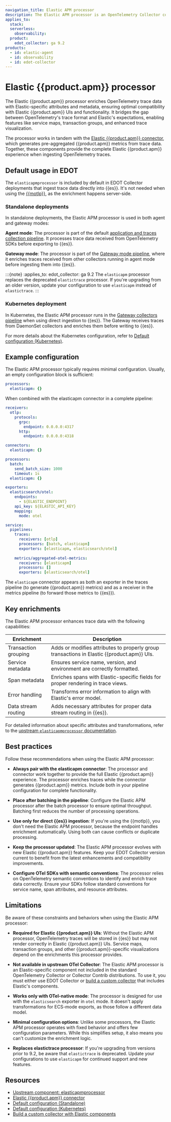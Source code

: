 ```yaml
---
navigation_title: Elastic APM processor
description: The Elastic APM processor is an OpenTelemetry Collector component that enriches OTel data for optimal use with Elastic APM.
applies_to:
  stack:
  serverless:
    observability:
  product:
    edot_collector: ga 9.2
products:
  - id: elastic-agent
  - id: observability
  - id: edot-collector
---
```


# Elastic {{product.apm}} processor

The Elastic {{product.apm}} processor enriches OpenTelemetry trace data with Elastic-specific attributes and metadata, ensuring optimal compatibility with Elastic {{product.apm}} UIs and functionality. It bridges the gap between OpenTelemetry's trace format and Elastic's expectations, enabling features like service maps, transaction groups, and enhanced trace visualization.

The processor works in tandem with the [Elastic {{product.apm}} connector](https://github.com/elastic/opentelemetry-collector-components/tree/main/connector/elasticapmconnector), which generates pre-aggregated {{product.apm}} metrics from trace data. Together, these components provide the complete Elastic {{product.apm}} experience when ingesting OpenTelemetry traces.

## Default usage in EDOT

The `elasticapmprocessor` is included by default in EDOT Collector deployments that ingest trace data directly into {{es}}. It's not needed when using the [{{motlp}}](opentelemetry://reference/motlp.md), as the enrichment happens server-side.

### Standalone deployments

In standalone deployments, the Elastic APM processor is used in both agent and gateway modes:

**Agent mode**: The processor is part of the default [application and traces collection pipeline](../config/default-config-standalone.md#application-and-traces-collection-pipeline). It processes trace data received from OpenTelemetry SDKs before exporting to {{es}}.

**Gateway mode**: The processor is part of the [Gateway mode pipeline](../config/default-config-standalone.md#gateway-mode), where it enriches traces received from other collectors running in agent mode before ingesting them into {{es}}.

:::{note}
:applies_to: edot_collector: ga 9.2
The `elasticapm` processor replaces the deprecated `elastictrace` processor. If you're upgrading from an older version, update your configuration to use `elasticapm` instead of `elastictrace`.
:::

### Kubernetes deployment

In Kubernetes, the Elastic APM processor runs in the [Gateway collectors pipeline](../config/default-config-k8s.md#gateway-collectors-pipeline) when using direct ingestion to {{es}}. The Gateway receives traces from DaemonSet collectors and enriches them before writing to {{es}}.

For more details about the Kubernetes configuration, refer to [Default configuration (Kubernetes)](../config/default-config-k8s.md).

## Example configuration

The Elastic APM processor typically requires minimal configuration. Usually, an empty configuration block is sufficient:

```yaml
processors:
  elasticapm: {}
```

When combined with the elasticapm connector in a complete pipeline:

```yaml
receivers:
  otlp:
    protocols:
      grpc:
        endpoint: 0.0.0.0:4317
      http:
        endpoint: 0.0.0.0:4318

connectors:
  elasticapm: {}

processors:
  batch:
    send_batch_size: 1000
    timeout: 1s
  elasticapm: {}

exporters:
  elasticsearch/otel:
    endpoints:
      - ${ELASTIC_ENDPOINT}
    api_key: ${ELASTIC_API_KEY}
    mapping:
      mode: otel

service:
  pipelines:
    traces:
      receivers: [otlp]
      processors: [batch, elasticapm]
      exporters: [elasticapm, elasticsearch/otel]
    
    metrics/aggregated-otel-metrics:
      receivers: [elasticapm]
      processors: []
      exporters: [elasticsearch/otel]
```

The `elasticapm` connector appears as both an exporter in the traces pipeline (to generate {{product.apm}} metrics) and as a receiver in the metrics pipeline (to forward those metrics to {{es}}).

## Key enrichments

The Elastic APM processor enhances trace data with the following capabilities:

| Enrichment | Description |
|------------|-------------|
| Transaction grouping | Adds or modifies attributes to properly group transactions in Elastic {{product.apm}} UIs. |
| Service metadata | Ensures service name, version, and environment are correctly formatted. |
| Span metadata | Enriches spans with Elastic-specific fields for proper rendering in trace views. |
| Error handling | Transforms error information to align with Elastic's error model. |
| Data stream routing | Adds necessary attributes for proper data stream routing in {{es}}. |

For detailed information about specific attributes and transformations, refer to the [upstream `elasticapmprocessor` documentation](https://github.com/elastic/opentelemetry-collector-components/tree/main/processor/elasticapmprocessor).

## Best practices

Follow these recommendations when using the Elastic APM processor:

* **Always pair with the elasticapm connector**: The processor and connector work together to provide the full Elastic {{product.apm}} experience. The processor enriches traces while the connector generates {{product.apm}} metrics. Include both in your pipeline configuration for complete functionality.

* **Place after batching in the pipeline**: Configure the Elastic APM processor after the batch processor to ensure optimal throughput. Batching first reduces the number of processing operations.

* **Use only for direct {{es}} ingestion**: If you're using the {{motlp}}, you don't need the Elastic APM processor, because the endpoint handles enrichment automatically. Using both can cause conflicts or duplicate processing.

* **Keep the processor updated**: The Elastic APM processor evolves with new Elastic {{product.apm}} features. Keep your EDOT Collector version current to benefit from the latest enhancements and compatibility improvements.

* **Configure OTel SDKs with semantic conventions**: The processor relies on OpenTelemetry semantic conventions to identify and enrich trace data correctly. Ensure your SDKs follow standard conventions for service name, span attributes, and resource attributes.

## Limitations

Be aware of these constraints and behaviors when using the Elastic APM processor:

* **Required for Elastic {{product.apm}} UIs**: Without the Elastic APM processor, OpenTelemetry traces will be stored in {{es}} but may not render correctly in Elastic {{product.apm}} UIs. Service maps, transaction groups, and other {{product.apm}}-specific visualizations depend on the enrichments this processor provides.

* **Not available in upstream OTel Collector**: The Elastic APM processor is an Elastic-specific component not included in the standard OpenTelemetry Collector or Collector Contrib distributions. To use it, you must either use EDOT Collector or [build a custom collector](../custom-collector.md) that includes Elastic's components.

* **Works only with OTel-native mode**: The processor is designed for use with the `elasticsearch` exporter in `otel` mode. It doesn't apply transformations for ECS-mode exports, as those follow a different data model.

* **Minimal configuration options**: Unlike some processors, the Elastic APM processor operates with fixed behavior and offers few configuration parameters. While this simplifies setup, it also means you can't customize the enrichment logic.

* **Replaces elastictrace processor**: If you're upgrading from versions prior to 9.2, be aware that `elastictrace` is deprecated. Update your configurations to use `elasticapm` for continued support and new features.

## Resources

* [Upstream component: elasticapmprocessor](https://github.com/elastic/opentelemetry-collector-components/tree/main/processor/elasticapmprocessor)
* [Elastic {{product.apm}} connector](https://github.com/elastic/opentelemetry-collector-components/tree/main/connector/elasticapmconnector)
* [Default configuration (Standalone)](../config/default-config-standalone.md#application-and-traces-collection-pipeline)
* [Default configuration (Kubernetes)](../config/default-config-k8s.md)
* [Build a custom collector with Elastic components](../custom-collector.md)

